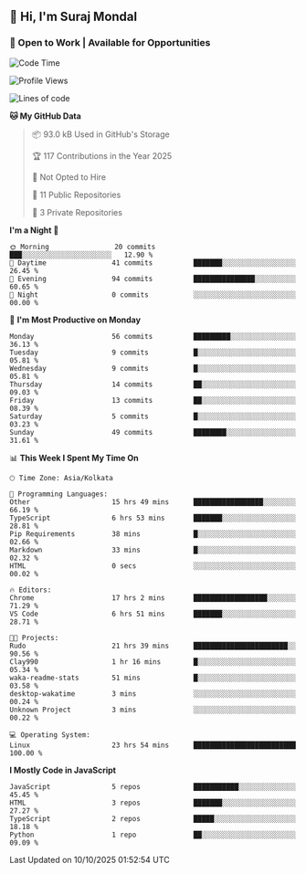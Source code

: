 ## 👋 Hi, I'm Suraj Mondal
### 🚀 Open to Work | Available for Opportunities

<!--START_SECTION:waka-->
![Code Time](http://img.shields.io/badge/Code%20Time-23%20hrs%2054%20mins-blue)

![Profile Views](http://img.shields.io/badge/Profile%20Views-214-blue)

![Lines of code](https://img.shields.io/badge/From%20Hello%20World%20I%27ve%20Written-99.8%20thousand%20lines%20of%20code-blue)

**🐱 My GitHub Data** 

> 📦 93.0 kB Used in GitHub's Storage 
 > 
> 🏆 117 Contributions in the Year 2025
 > 
> 🚫 Not Opted to Hire
 > 
> 📜 11 Public Repositories 
 > 
> 🔑 3 Private Repositories 
 > 
**I'm a Night 🦉** 

```text
🌞 Morning                20 commits          ███░░░░░░░░░░░░░░░░░░░░░░   12.90 % 
🌆 Daytime                41 commits          ███████░░░░░░░░░░░░░░░░░░   26.45 % 
🌃 Evening                94 commits          ███████████████░░░░░░░░░░   60.65 % 
🌙 Night                  0 commits           ░░░░░░░░░░░░░░░░░░░░░░░░░   00.00 % 
```
📅 **I'm Most Productive on Monday** 

```text
Monday                   56 commits          █████████░░░░░░░░░░░░░░░░   36.13 % 
Tuesday                  9 commits           █░░░░░░░░░░░░░░░░░░░░░░░░   05.81 % 
Wednesday                9 commits           █░░░░░░░░░░░░░░░░░░░░░░░░   05.81 % 
Thursday                 14 commits          ██░░░░░░░░░░░░░░░░░░░░░░░   09.03 % 
Friday                   13 commits          ██░░░░░░░░░░░░░░░░░░░░░░░   08.39 % 
Saturday                 5 commits           █░░░░░░░░░░░░░░░░░░░░░░░░   03.23 % 
Sunday                   49 commits          ████████░░░░░░░░░░░░░░░░░   31.61 % 
```


📊 **This Week I Spent My Time On** 

```text
🕑︎ Time Zone: Asia/Kolkata

💬 Programming Languages: 
Other                    15 hrs 49 mins      █████████████████░░░░░░░░   66.19 % 
TypeScript               6 hrs 53 mins       ███████░░░░░░░░░░░░░░░░░░   28.81 % 
Pip Requirements         38 mins             █░░░░░░░░░░░░░░░░░░░░░░░░   02.66 % 
Markdown                 33 mins             █░░░░░░░░░░░░░░░░░░░░░░░░   02.32 % 
HTML                     0 secs              ░░░░░░░░░░░░░░░░░░░░░░░░░   00.02 % 

🔥 Editors: 
Chrome                   17 hrs 2 mins       ██████████████████░░░░░░░   71.29 % 
VS Code                  6 hrs 51 mins       ███████░░░░░░░░░░░░░░░░░░   28.71 % 

🐱‍💻 Projects: 
Rudo                     21 hrs 39 mins      ███████████████████████░░   90.56 % 
Clay990                  1 hr 16 mins        █░░░░░░░░░░░░░░░░░░░░░░░░   05.34 % 
waka-readme-stats        51 mins             █░░░░░░░░░░░░░░░░░░░░░░░░   03.58 % 
desktop-wakatime         3 mins              ░░░░░░░░░░░░░░░░░░░░░░░░░   00.24 % 
Unknown Project          3 mins              ░░░░░░░░░░░░░░░░░░░░░░░░░   00.22 % 

💻 Operating System: 
Linux                    23 hrs 54 mins      █████████████████████████   100.00 % 
```

**I Mostly Code in JavaScript** 

```text
JavaScript               5 repos             ███████████░░░░░░░░░░░░░░   45.45 % 
HTML                     3 repos             ███████░░░░░░░░░░░░░░░░░░   27.27 % 
TypeScript               2 repos             █████░░░░░░░░░░░░░░░░░░░░   18.18 % 
Python                   1 repo              ██░░░░░░░░░░░░░░░░░░░░░░░   09.09 % 
```




 Last Updated on 10/10/2025 01:52:54 UTC
<!--END_SECTION:waka-->
